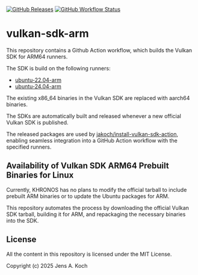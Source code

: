 [![GitHub Releases](https://img.shields.io/github/release/jakoch/vulkan-sdk-arm.svg?style=flat-square)](https://github.com/jakoch/vulkan-sdk-arm/releases/latest)
[![GitHub Workflow Status](https://github.com/jakoch/vulkan-sdk-arm/actions/workflows/build.yml/badge.svg?branch=main)](https://github.com/jakoch/vulkan-sdk-arm/actions/workflows/build.yml)

# vulkan-sdk-arm

This repository contains a Github Action workflow, which builds the Vulkan SDK for ARM64 runners.

The SDK is build on the following runners:
- [ubuntu-22.04-arm](https://github.com/actions/partner-runner-images/blob/main/images/arm-ubuntu-22-image.md)
- [ubuntu-24.04-arm](https://github.com/actions/partner-runner-images/blob/main/images/arm-ubuntu-24-image.md)

The existing x86_64 binaries in the Vulkan SDK are replaced with aarch64 binaries.

The SDKs are automatically built and released whenever a new official Vulkan SDK is published.

The released packages are used by [jakoch/install-vulkan-sdk-action](https://github.com/jakoch/install-vulkan-sdk-action), enabling seamless integration into a GitHub Action workflow with the specified runners.

## Availability of Vulkan SDK ARM64 Prebuilt Binaries for Linux

Currently, KHRONOS has no plans to modify the official tarball to include prebuilt ARM binaries or to update the Ubuntu packages for ARM.

This repository automates the process by downloading the official Vulkan SDK tarball, building it for ARM, and repackaging the necessary binaries into the SDK.

## License

All the content in this repository is licensed under the MIT License.

Copyright (c) 2025 Jens A. Koch
